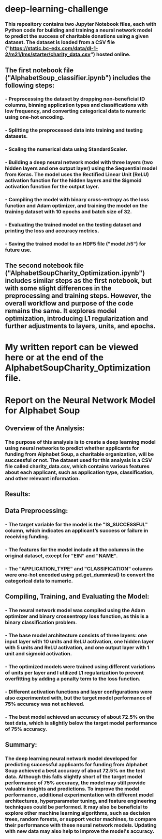 # deep-learning-challenge

### This repository contains two Jupyter Notebook files, each with Python code for building and training a neural network model to predict the success of charitable donations using a given dataset. The dataset is loaded from a CSV file ("https://static.bc-edx.com/data/dl-1-2/m21/lms/starter/charity_data.csv") hosted online.

## The first notebook file ("AlphabetSoup_classifier.ipynb") includes the following steps:

### - Preprocessing the dataset by dropping non-beneficial ID columns, binning application types and classifications with low frequency, and converting categorical data to numeric using one-hot encoding.

### - Splitting the preprocessed data into training and testing datasets.

### - Scaling the numerical data using StandardScaler.

### - Building a deep neural network model with three layers (two hidden layers and one output layer) using the Sequential model from Keras. The model uses the Rectified Linear Unit (ReLU) activation function for the hidden layers and the Sigmoid activation function for the output layer.

### - Compiling the model with binary cross-entropy as the loss function and Adam optimizer, and training the model on the training dataset with 10 epochs and batch size of 32.

### - Evaluating the trained model on the testing dataset and printing the loss and accuracy metrics.

### - Saving the trained model to an HDF5 file ("model.h5") for future use.

## The second notebook file ("AlphabetSoupCharity_Optimization.ipynb") includes similar steps as the first notebook, but with some slight differences in the preprocessing and training steps. However, the overall workflow and purpose of the code remains the same. It explores model optimization, introducing L1 regularization and further adjustments to layers, units, and epochs.

# My written report can be viewed here or at the end of the AlphabetSoupCharity_Optimization file.

# Report on the Neural Network Model for Alphabet Soup

## Overview of the Analysis:

### The purpose of this analysis is to create a deep learning model using neural networks to predict whether applicants for funding from Alphabet Soup, a charitable organization, will be successful or not. The dataset used for this analysis is a CSV file called charity_data.csv, which contains various features about each applicant, such as application type, classification, and other relevant information.

## Results:

## Data Preprocessing:

### - The target variable for the model is the "IS_SUCCESSFUL" column, which indicates an applicant’s success or failure in receiving funding.
### - The features for the model include all the columns in the original dataset, except for "EIN" and "NAME".
### - The "APPLICATION_TYPE" and "CLASSIFICATION" columns were one-hot encoded using pd.get_dummies() to convert the categorical data to numeric.

## Compiling, Training, and Evaluating the Model:

### - The neural network model was compiled using the Adam optimizer and binary crossentropy loss function, as this is a binary classification problem.
### - The base model architecture consists of three layers: one input layer with 10 units and ReLU activation, one hidden layer with 5 units and ReLU activation, and one output layer with 1 unit and sigmoid activation.
### - The optimized models were trained using different variations of units per layer and I utilized L1 regularization to prevent overfitting by adding a penalty term to the loss function.
### - Different activation functions and layer configurations were also experimented with, but the target model performance of 75% accuracy was not achieved.
### - The best model achieved an accuracy of about 72.5% on the test data, which is slightly below the target model performance of 75% accuracy.


## Summary:

### The deep learning neural network model developed for predicting successful applicants for funding from Alphabet Soup achieved a best accuracy of about 72.5% on the test data. Although this falls slightly short of the target model performance of 75% accuracy, the model may still provide valuable insights and predictions. To improve the model performance, additional experimentation with different model architectures, hyperparameter tuning, and feature engineering techniques could be performed. It may also be beneficial to explore other machine learning algorithms, such as decision trees, random forests, or support vector machines, to compare their performance with these neural network models. Updating with new data may also help to improve the model's accuracy.
